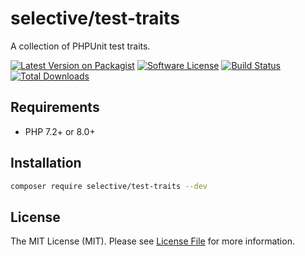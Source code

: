 # selective/test-traits

A collection of PHPUnit test traits.

[![Latest Version on Packagist](https://img.shields.io/github/release/selective-php/test-traits.svg)](https://packagist.org/packages/selective/test-traits)
[![Software License](https://img.shields.io/badge/license-MIT-brightgreen.svg)](LICENSE)
[![Build Status](https://github.com/selective-php/test-traits/workflows/build/badge.svg)](https://github.com/selective-php/test-traits/actions)
[![Total Downloads](https://img.shields.io/packagist/dt/selective/test-traits.svg)](https://packagist.org/packages/selective/test-traits/stats)


## Requirements

* PHP 7.2+ or 8.0+

## Installation

```bash
composer require selective/test-traits --dev
```

## License

The MIT License (MIT). Please see [License File](LICENSE) for more information.
